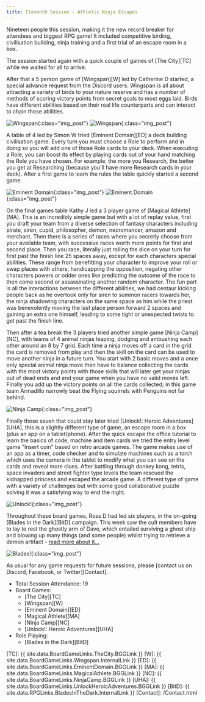 ```yaml
---
title: Eleventh Session - Athletic Ninja Escapes
---
```


Nineteen people this session, making it the new record breaker for attendees and biggest RPG game! It included competitive birding, civilisation building, ninja training and a first trial of an escape room in a box.

The session started again with a quick couple of games of [The City][TC] while we waited for all to arrive.

After that a 5 person game of [Wingspan][W] led by Catherine D started, a special advance request from the Discord users.
Wingspan is all about attracting a variety of birds to your nature reserve and has a number of methods of scoring victory points from secret goals to most eggs laid. Birds have different abilities based on their real life counterparts and can interact to chain those abilities.

![Wingspan](/images/posts/2020_02_26/wingspan03.jpg "Wingspan"){:class="img_post"}
![Wingspan](/images/posts/2020_02_26/wingspan05.jpg "Wingspan"){:class="img_post"}

A table of 4 led by Simon W tried [Eminent Domain][ED] a deck building civilisation game. Every turn you must choose a Role to perform and in doing so you will add one of those Role cards to your deck. When executing a Role, you can boost its effect by playing cards out of your hand matching the Role you have chosen. For example, the more you Research, the better you get at Researching (because you'll have more Research cards in your deck). After a first game to learn the rules the table quickly started a second game.

![Eminent Domain](/images/posts/2020_02_26/eminentdomain01.jpg "Eminent Domain"){:class="img_post"}
![Eminent Domain](/images/posts/2020_02_26/eminentdomain03.jpg "Eminent Domain"){:class="img_post"}

On the final games table Kathy J led a 3 player game of [Magical Athlete][MA]. This is an incredibly simple game but with a lot of replay value, first you draft your team from a diverse selection of fantasy characters including pirate, siren, cupid, philosopher, demon, necromancer, amazon and merchant. Then there is a series of races where you secretly choose from your available team, with successive races worth more points for first and second place. Then you race, literally just rolling the dice on your turn for first past the finish line 25 spaces away, except for each characters special abilities. These range from benefitting your character to improve your roll or swap places with others, handicapping the opposition, negating other characters powers or odder ones like predicting the outcome of the race to then come second or assassinating another random character. The fun part is all the interactions between the different abilities, we had centaur kicking people back as he overtook only for siren to summon racers towards her, the ninja shadowing characters on the same space as him while the priest was benevolently moving the last place person forward 2 spaces and gaining an extra one himself, leading to some tight or unexpected twists to get past the finish line.

Then after a tea break the 3 players tried another simple game [Ninja Camp][NC], with teams of 4 animal ninjas leaping, dodging and ambushing each other around an 8 by 7 grid. Each time a ninja moves off a card in the grid the card is removed from play and then the skill on the card can be used to move another ninja in a future turn. You start with 2 basic moves and a once only special animal ninja move then have to balance collecting the cards with the most victory points with those skills that will later get your ninjas out of dead ends and end your game when you have no valid moves left. Finally you add up the victory points on all the cards collected; in this game team Armadillo narrowly beat the Flying squirrels with Penguins not far behind.

![Ninja Camp](/images/posts/2020_02_26/ninja01.jpg "Ninja Camp"){:class="img_post"}

Finally those seven that could stay later tried [Unlock!: Heroic Adventures][UHA], this is a slightly different type of game, an escape room in a box (plus an app on a tablet/phone). After the quick escape the office tutorial to learn the basics of code, machine and item cards we tried the entry level game "Insert coin" based on retro arcade games. The game makes use of an app as a timer, code checker and to simulate machines such as a torch which uses the camera in the tablet to modify what you can see on the cards and reveal more clues. After battling through donkey kong, tetris, space invaders and street fighter type levels the team rescued the kidnapped princess and escaped the arcade game. A different type of game with a variety of challenges but with some good collaborative puzzle solving it was a satisfying way to end the night.

![Unlock!](/images/posts/2020_02_26/unlock03.jpg "Unlock!"){:class="img_post"}

Throughout these board games, Ross D had led six players, in the on-going [Blades in the Dark][BitD] campaign. This week saw the cult members have to lay to rest the ghostly arm of Dave, which entailed surviving a ghost ship and blowing up many things (and some people) whilst trying to retrieve a demon artifact - [read more about it...](/Sessions/2020-blades-campaign.html#session-26th-feb---ghost-ship)

![Blades!](/images/posts/2020_02_26/bitd01.jpg "Blades!"){:class="img_post"}

As usual for any game requests for future sessions, please [contact us on Discord, Facebook, or Twitter][Contact].

* Total Session Attendance: 19
* Board Games:
    * [The City][TC]
    * [Wingspan][W]
    * [Eminent Domain][ED]
    * [Magical Athlete][MA]
    * [Ninja Camp][NC]
    * [Unlock!: Heroic Adventures][UHA]
* Role Playing:
    * [Blades in the Dark][BitD]


[TC]: {{ site.data.BoardGameLinks.TheCity.BGGLink }}
[W]: {{ site.data.BoardGameLinks.Wingspan.InternalLink }}
[ED]: {{ site.data.BoardGameLinks.EminentDomain.BGGLink }}
[MA]: {{ site.data.BoardGameLinks.MagicalAthlete.BGGLink }}
[NC]: {{ site.data.BoardGameLinks.NinjaCamp.BGGLink }}
[UHA]:  {{ site.data.BoardGameLinks.UnlockHeroicAdventures.BGGLink }}
[BitD]: {{ site.data.RPGLinks.BladesInTheDark.InternalLink }}
[Contact]: /Contact.html
